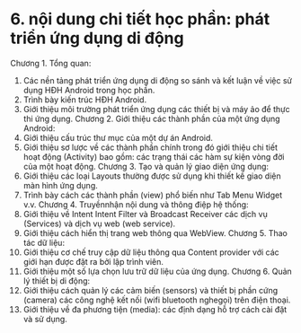 # 6. nội dung chi tiết học phần: phát triển ứng dụng di động
Chương 1. Tổng quan:
1. Các nền tảng phát triển ứng dụng di động so sánh và kết luận về việc sử dụng HĐH Android trong học phần.
2. Trình bày kiến trúc HĐH Android.
3. Giới thiệu môi trường phát triển ứng dụng các thiết bị và máy ảo để thực thi ứng dụng.
Chương 2. Giới thiệu các thành phần của một ứng dụng Android:
1. Giới thiệu cấu trúc thư mục của một dự án Android.
2. Giới thiệu sơ lược về các thành phần chính trong đó giới thiệu chi tiết hoạt động (Activity) bao gồm: các trạng thái các hàm sự kiện vòng đời của một hoạt động.
Chương 3. Tạo và quản lý giao diện ứng dụng:
1. Giới thiệu các loại Layouts thường được sử dụng khi thiết kế giao diện màn hình ứng dụng.
2. Trình bày cách các thành phần (view) phổ biến như Tab Menu Widget v.v.
Chương 4. Truyềnnhận nội dung và thông điệp hệ thống:
1. Giới thiệu về Intent Intent Filter và Broadcast Receiver các dịch vụ (Services) và dịch vụ web (web service).
2. Giới thiệu cách hiển thị trang web thông qua WebView.
Chương 5. Thao tác dữ liệu:
1. Giới thiệu cơ chế truy cập dữ liệu thông qua Content provider với các giới hạn được đặt ra bởi lập trình viên.
2. Giới thiệu một số lựa chọn lưu trữ dữ liệu của ứng dụng.
Chương 6. Quản lý thiết bị di động:
1. Giới thiệu cách quản lý các cảm biến (sensors) và thiết bị phần cứng (camera) các công nghệ kết nối (wifi bluetooth nghegọi) trên điện thoại.
2. Giới thiệu về đa phương tiện (media): các định dạng hỗ trợ cách cài đặt và sử dụng.
